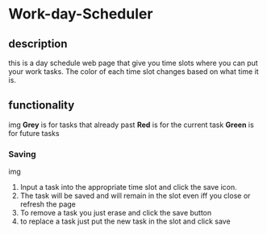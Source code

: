 # Work-day-Scheduler

## description 
this is a day schedule web page that give you time slots where you can put your work tasks.
The color of each time slot changes based on what time it is.

## functionality 
img[](./ReadMe/first.png)
**Grey** is for tasks that already past
**Red** is for the current task
**Green** is for future tasks


### Saving 
img[](./ReadMe/second.png)
1. Input a task into the appropriate time slot and click the save icon.
2. The task will be saved and will remain in the slot even iff you close or refresh the page
3. To remove a task you just erase and click the save button
4. to replace a task just put the new task in the slot and click save